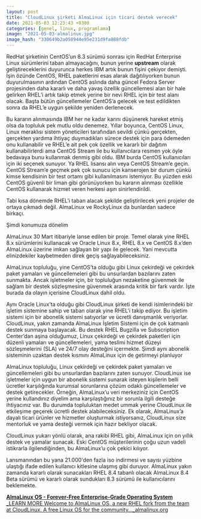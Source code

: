 ```yaml
---
layout: post
title: "CloudLinux şirketi AlmaLinux için ticari destek verecek"
date: 2021-05-03 12:23:43 +0300
categories: [genel, linux, programlama]
image: "2021-05-03-almalinux.jpg"
image_hash: "330649b2a058944e95e231d9fa888fdb"
---
```


RedHat şirketinin CentOS’un 8.3 sürümü sonrası için RedHat Enterprise Linux sürümlerini taban almayacağını, bunun yerine **upstream** olarak geliştireceklerini duyurunca herkes IBM artık bunun fişini çekiyor demişti. İşin özünde CentOS, RHEL paketlerini esas alarak dağıtılıyorken bunun duyurulmasının ardından CentOS aslında daha güncel Fedora Server projesinden daha kararlı ve daha yavaş özellik güncellemesi alan bir hale gelirken RHEL’i artık takip etmek yerine bir nevi RHEL için bir test alanı olacak. Başta bütün güncellemeler CentOS’a gelecek ve test edildikten sonra da RHEL’e uygun şekilde yeniden derlenecek.

Bu kararın alınmasında IBM her ne kadar karını düşünerek hareket etmiş olsa da topluluk pek mutlu oldu denemez. Yıllar boyunca, CentOS Linux, Linux meraklısı sistem yöneticileri tarafından sevildi çünkü gerçekten, gerçekten yardıma ihtiyaç duymadıkları sürece destek için para ödemeden onu kullanabilir ve RHEL’e ait pek çok özellik ve kararlı bir dağıtım kullanabilirlerdi ama CentOS Stream ile bu kullanıcılara resmen yok öyle bedavaya bunu kullanmak denmiş gibi oldu. IBM burda CentOS kullanıcıları için iki seçenek sunuyor. Ya RHEL lisansı alın veya CentOS Stream’e geçin. CentOS Stream’e geçmek pek çok sunucu için kanserojen bir durum çünkü kimse kendisinin bir test ortamı gibi kullanılmasını istemiyor. Bu yüzden eski CentOS güvenli bir liman gibi görünüyorken bu kararın alınması özellikle CentOS kullanarak hizmet veren herkesi aşırı sinirlendirildi.

Tabi kısa dönemde RHEL’i taban alacak şekilde geliştirilecek yeni projeler de ortaya çıkmadı değil. AlmaLinux ve RockyLinux da bunlardan sadece birkaçı.

Şimdi konumuza dönelim

AlmaLinux 30 Mart itibariyle lanse edilen bir proje. Temel olarak yine RHEL 8.x sürümlerini kullanacak ve Oracle Linux 8.x, RHEL 8.x ve CentOS 8.x’den AlmaLinux üzerine imkan sağlayan bir yapı ile gelecek. Yani mevcutta elinizdekiler kaybetmeden direk geçiş sağlayabileceksiniz.

AlmaLinux topluluğu, yine CentOS’ta olduğu gibi Linux çekirdeği ve çekirdek paket yamaları ve güncellemeleri gibi bu unsurlardan bazılarını zaten sunmakta. Ancak işletmeler için, bir topluluğun nezaketine güvenmek ile sağlam bir destek sözleşmesine güvenmek arasında kritik bir fark vardır. İşte burada da olayın içerisine CloudLinux dahil oldu.

Aynı Oracle Linux’ta olduğu gibi CloudLinux şirketi de kendi isimlerindeki bir işletim sistemine sahip ve taban olarak yine RHEL'i takip ediyor. Bu işletim sistemi için bir abonelik sistemi satıyorlar ve ücretli danışmanlık veriyorlar. CloudLinux, yakın zamanda AlmaLinux İşletim Sistemi için de çok katmanlı destek sunmaya başlayacak. Bu destek RHEL Bugzilla ve Subscription Center’dan aşina olduğumuz, Linux çekirdeği ve çekirdek paketleri için düzenli yamaları ve güncellemeleri, yama teslimi hizmet düzeyi sözleşmelerini (SLA) ve 24/7 olay desteğini içermekte. Şimdi aynı abonelik sisteminin uzaktan destek kısmını AlmaLinux için de getirmeyi planluyor

AlmaLinux topluluğu, Linux çekirdeği ve çekirdek paket yamaları ve güncellemeleri gibi bu unsurlardan bazılarını zaten sunuyor. CloudLinux ise işletmeler için uygun bir abonelik sistemi sunarak isteyen kişilerin belli ücretler karşılığında kurumsal sorunlarına çözüm odaklı güncellemeler ve destek getirecekler. Örneğin, AlmaLinux’u veri merkeziniz için CentOS yerine kullandınız diyelim ama karşılaştığınız bir sorunla ilgili desteğe ihtiyacınız var. Bu durumda topluluktan medet ummak yerine CloudLinux ile etkileşime geçerek ücretli destek alabileceksiniz. Ek olarak, AlmaLinux’a dayalı ticari ürünler ve hizmetler oluşturmak istiyorsanız, CloudLinux size mentorluk ve yama desteği vermek için hazır bekliyor olacak.

CloudLinux yukarı yönlü olarak, ana rakibi RHEL gibi, AlmaLinux için on yıllık destek ve yamalar sunacak. Eski CentOS müşterilerinin çoğu uzun vadeli istikrarla ilgilendiğinden, bu AlmaLinux’u çok çekici kılıyor.

Lansmanından bu yana 21.000'den fazla iso indirmesi ve sayısı yüzbine ulaştığı ifade edilen kullanıcı kitlesine ulaşmış gibi duruyor. AlmaLinux yakın zamanda kararlı olarak sunacakları RHEL 8.4 tabanlı olacak AlmaLinux 8.4 Beta sürümü ve kararlı olarak sundukları 8.3 sürümü ile kullanıcılarını beklemekte.

[**AlmaLinux OS - Forever-Free Enterprise-Grade Operating System**  
_LEARN MORE Welcome to AlmaLinux OS, a new RHEL fork from the team at CloudLinux. A free Linux OS for the community…_almalinux.org](https://almalinux.org/ "https://almalinux.org/")
